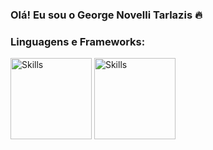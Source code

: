 ### Olá! Eu sou o George Novelli Tarlazis 🔥 ###

### Linguagens e Frameworks: ### 

<p style="margin: 0; padding: 0;">
  <img src="https://img.shields.io/badge/JavaScript-F7DF1E?style=for-the-badge&logo=javascript&logoColor=black" alt="Skills" width="130" style="margin: 0; padding: 0;"/>
  <img src="https://img.shields.io/badge/TypeScript-007ACC?style=for-the-badge&logo=typescript&logoColor=white" alt="Skills" width="130" style="margin: 0; padding: 0;"/>
</p>
 
